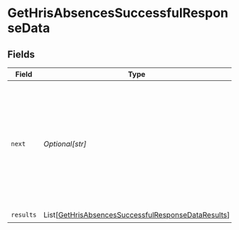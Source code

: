 # GetHrisAbsencesSuccessfulResponseData


## Fields

| Field                                                                                                                                   | Type                                                                                                                                    | Required                                                                                                                                | Description                                                                                                                             |
| --------------------------------------------------------------------------------------------------------------------------------------- | --------------------------------------------------------------------------------------------------------------------------------------- | --------------------------------------------------------------------------------------------------------------------------------------- | --------------------------------------------------------------------------------------------------------------------------------------- |
| `next`                                                                                                                                  | *Optional[str]*                                                                                                                         | :heavy_check_mark:                                                                                                                      | Cursor string that can be passed to the `cursor` query parameter to get the next page. If this is `null`, then there are no more pages. |
| `results`                                                                                                                               | List[[GetHrisAbsencesSuccessfulResponseDataResults](../../models/shared/gethrisabsencessuccessfulresponsedataresults.md)]               | :heavy_check_mark:                                                                                                                      | N/A                                                                                                                                     |